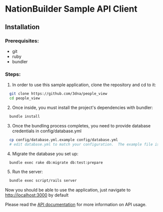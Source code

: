 NationBuilder Sample API Client
===============================

Installation
-------------
### Prerequisites:
* git
* ruby
* bundler

### Steps:
1. In order to use this sample application, clone the repository and cd to it:

```bash
  git clone https://github.com/3dna/people_view
  cd people_view
```

2. Once inside, you must install the project's dependencies with bundler:

```bash
  bundle install
```

3. Once the bundling process completes, you need to provide database credentials in config/database.yml

```bash
  cp config/database.yml.example config/database.yml
  # edit database.yml to match your configuration.  The example file is sufficient to start
```

4. Migrate the database you set up:

```bash
  bundle exec rake db:migrate db:test:prepare
```

5. Run the server:

```bash
  bundle exec script/rails server
```

Now you should be able to use the application, just navigate to [http://localhost:3000](http://localhost:3000) by default


Please read the [API documentation](https://github.com/3dna/people_view/blob/master/doc/README.md) for more information on API usage.
